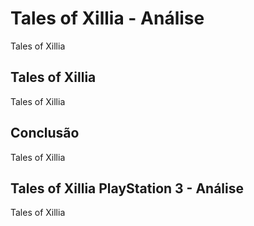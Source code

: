 ---
---

# Tales of Xillia - Análise

Tales of Xillia

## Tales of Xillia

Tales of Xillia

## Conclusão

Tales of Xillia

## Tales of Xillia PlayStation 3 - Análise

Tales of Xillia
